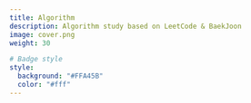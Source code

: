 ```yaml
---
title: Algorithm
description: Algorithm study based on LeetCode & BaekJoon
image: cover.png
weight: 30

# Badge style
style:
  background: "#FFA45B"
  color: "#fff"
---
```

